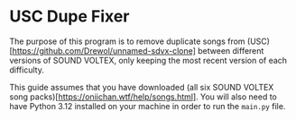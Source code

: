 # USC Dupe Fixer
The purpose of this program is to remove duplicate songs from (USC)[https://github.com/Drewol/unnamed-sdvx-clone] between different versions of SOUND VOLTEX, only keeping the most recent version of each difficulty.

This guide assumes that you have downloaded (all six SOUND VOLTEX song packs)[https://oniichan.wtf/help/songs.html].
You will also need to have Python 3.12 installed on your machine in order to run the `main.py` file.